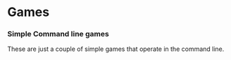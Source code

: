 # Games
### Simple Command line games

These are just a couple of simple games that operate in the command line. 
